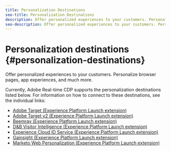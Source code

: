 ```yaml
---
title: Personalization Destinations
seo-title: Personalization Destinations
description: Offer personalized experiences to your customers. Personalize browser pages, app experiences, and much more.
seo-description: Offer personalized experiences to your customers. Personalize browser pages, app experiences, and much more.
---
```


# Personalization destinations {#personalization-destinations}

Offer personalized experiences to your customers. Personalize browser pages, app experiences, and much more.

Currently, Adobe Real-time CDP supports the personalization destinations listed below. For information on how to connect to these destinations, see the individual links:

* [Adobe Target (Experience Platform Launch extension)](/help/rtcdp/destinations/adobe-target-extension.md)
* [Adobe Target v2 (Experience Platform Launch extension)](/help/rtcdp/destinations/adobe-target-v2-extension.md)
* [Beemray (Experience Platform Launch extension)](/help/rtcdp/destinations/beemray-extension.md)
* [D&B Visitor Intelligence (Experience Platform Launch extension)](/help/rtcdp/destinations/dnb-extension.md)
* [Experience Cloud ID Service (Experience Platform Launch extension)](/help/rtcdp/destinations/adobe-ecid-extension.md)
* [Gainsight (Experience Platform Launch extension)](/help/rtcdp/destinations/gainsight-extension.md)
* [Marketo Web Personalization (Experience Platform Launch extension)](marketo-web-personalization-extension.md)
